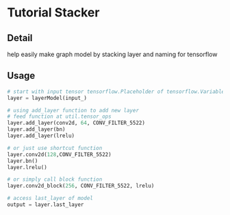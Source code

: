 # Tutorial Stacker

## Detail
help easily make graph model by stacking layer and naming for tensorflow

## Usage

```python
# start with input tensor tensorflow.Placeholder of tensorflow.Variable
layer = layerModel(input_)

# using add_layer function to add new layer
# feed function at util.tensor_ops
layer.add_layer(conv2d, 64, CONV_FILTER_5522)
layer.add_layer(bn)
layer.add_layer(lrelu)

# or just use shortcut function
layer.conv2d(128,CONV_FILTER_5522)
layer.bn()
layer.lrelu()

# or simply call block function
layer.conv2d_block(256, CONV_FILTER_5522, lrelu)

# access last_layer of model
output = layer.last_layer
```

